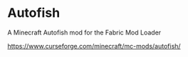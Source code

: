 # Autofish
A Minecraft Autofish mod for the Fabric Mod Loader

https://www.curseforge.com/minecraft/mc-mods/autofish/
